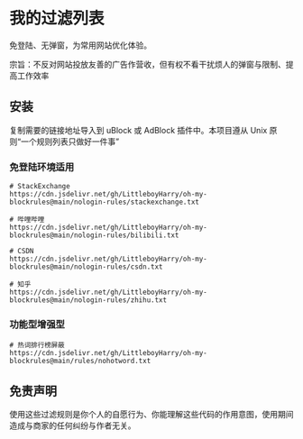 # 我的过滤列表

免登陆、无弹窗，为常用网站优化体验。

宗旨：不反对网站投放友善的广告作营收，但有权不看干扰烦人的弹窗与限制、提高工作效率

## 安装

复制需要的链接地址导入到 uBlock 或 AdBlock 插件中。本项目遵从 Unix 原则“一个规则列表只做好一件事”

### 免登陆环境适用

```shell
# StackExchange
https://cdn.jsdelivr.net/gh/LittleboyHarry/oh-my-blockrules@main/nologin-rules/stackexchange.txt

# 哔哩哔哩
https://cdn.jsdelivr.net/gh/LittleboyHarry/oh-my-blockrules@main/nologin-rules/bilibili.txt

# CSDN
https://cdn.jsdelivr.net/gh/LittleboyHarry/oh-my-blockrules@main/nologin-rules/csdn.txt

# 知乎
https://cdn.jsdelivr.net/gh/LittleboyHarry/oh-my-blockrules@main/nologin-rules/zhihu.txt
```

### 功能型增强型

```shell
# 热词排行榜屏蔽
https://cdn.jsdelivr.net/gh/LittleboyHarry/oh-my-blockrules@main/rules/nohotword.txt
```

## 免责声明

使用这些过滤规则是你个人的自愿行为、你能理解这些代码的作用意图，使用期间造成与商家的任何纠纷与作者无关。
